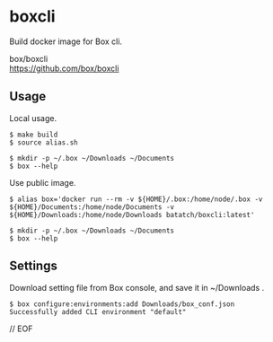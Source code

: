 # boxcli

Build docker image for Box cli.

box/boxcli<br>
https://github.com/box/boxcli


## Usage

Local usage.

```
$ make build
$ source alias.sh

$ mkdir -p ~/.box ~/Downloads ~/Documents
$ box --help
```

Use public image.

```
$ alias box='docker run --rm -v ${HOME}/.box:/home/node/.box -v ${HOME}/Documents:/home/node/Documents -v ${HOME}/Downloads:/home/node/Downloads batatch/boxcli:latest'

$ mkdir -p ~/.box ~/Downloads ~/Documents
$ box --help
```


## Settings

Download setting file from Box console, and save it in ~/Downloads .

```
$ box configure:environments:add Downloads/box_conf.json
Successfully added CLI environment "default"
```


// EOF
